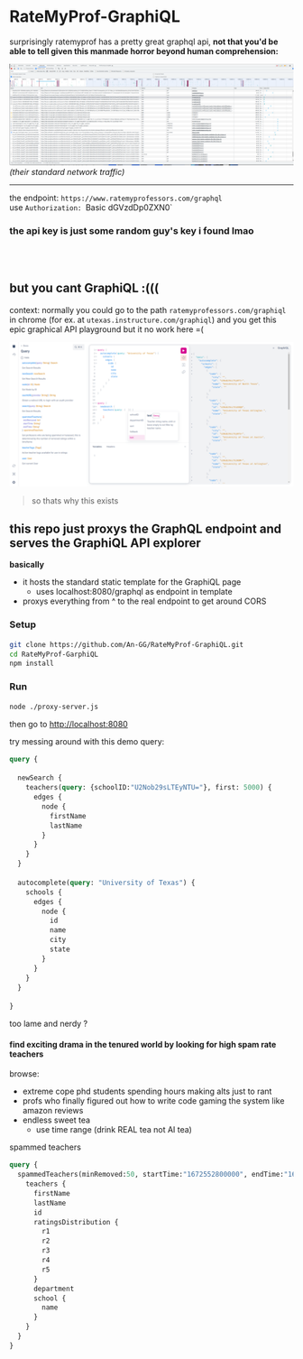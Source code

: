 # RateMyProf-GraphiQL

surprisingly ratemyprof has a pretty great graphql api, 
**not that you'd be able to tell given this manmade horror beyond human comprehension:**

![yikes](yikes.png)
*(their standard network traffic)*

---

the endpoint: `https://www.ratemyprofessors.com/graphql` <br>
use `Authorization: `Basic dGVzdDp0ZXN0` <br>

### the api key is just some random guy's key i found lmao


<br>
<br>

## but you cant GraphiQL  :(((

context: normally you could go to the path `ratemyprofessors.com/graphiql` in chrome (for ex. at `utexas.instructure.com/graphiql`)
and you get this epic graphical API playground but it no work here =(

![demo](demo.png)

> so thats why this exists

## this repo just proxys the GraphQL endpoint and serves the GraphiQL API explorer 

**basically**
- it hosts the standard static template for the GraphiQL page
    - uses localhost:8080/graphql as endpoint in template
- proxys everything from ^ to the real endpoint to get around CORS


### Setup

```bash
git clone https://github.com/An-GG/RateMyProf-GraphiQL.git
cd RateMyProf-GarphiQL
npm install
```

### Run
```bash
node ./proxy-server.js
```

then go to [http://localhost:8080](http://localhost:8080)

try messing around with this demo query:



```graphql
query {
  
  newSearch {
    teachers(query: {schoolID:"U2Nob29sLTEyNTU="}, first: 5000) {
      edges {
        node {
          firstName
          lastName
        }
      }
    }
  }
  
  autocomplete(query: "University of Texas") {
    schools {
      edges {
        node {
          id
          name
          city
          state
        }
      }
    }
  }
  
}

```

too lame and nerdy ?

#### find exciting drama in the tenured world by looking for high spam rate teachers

browse:

 - extreme cope phd students spending hours making alts just to rant
 - profs who finally figured out how to write code gaming the system like amazon reviews 
 - endless sweet tea 
    - use time range (drink REAL tea not AI tea)

spammed teachers

```graphql
query {
  spammedTeachers(minRemoved:50, startTime:"1672552800000", endTime:"1683110271641") {
    teachers {
      firstName
      lastName
      id
      ratingsDistribution {
        r1
        r2
        r3
        r4
        r5
      }
      department
      school {
        name
      }
    }
  }
}
```
